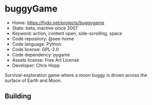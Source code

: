 # buggyGame

- Home: https://fydo.net/projects/buggygame
- State: beta, inactive since 2007
- Keyword: action, content open, side-scrolling, space
- Code repository: @see-home
- Code language: Python
- Code license: GPL-2.0
- Code dependency: pygame
- Assets license: Free Art License
- Developer: Chris Hopp

Survival-exploration game where a moon buggy is driven across the surface of Earth and Moon.

## Building
